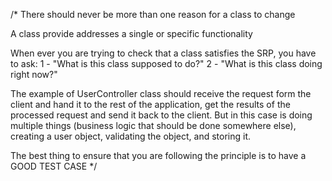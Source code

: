 /*
There should never be more than one reason for a class to change

A class provide addresses a single or specific functionality

When ever you are trying to check that a class satisfies the SRP, you have to ask:
1 - "What is this class supposed to do?"
2 - "What is this class doing right now?"

The example of UserController class should receive the request form the client and hand it to the rest of the application, get the results of the processed request and send it back to the client.
But in this case is doing multiple things (business logic that should be done somewhere else), creating a user object, validating the object, and storing it.

The best thing to ensure that you are following the principle is to have a GOOD TEST CASE
*/